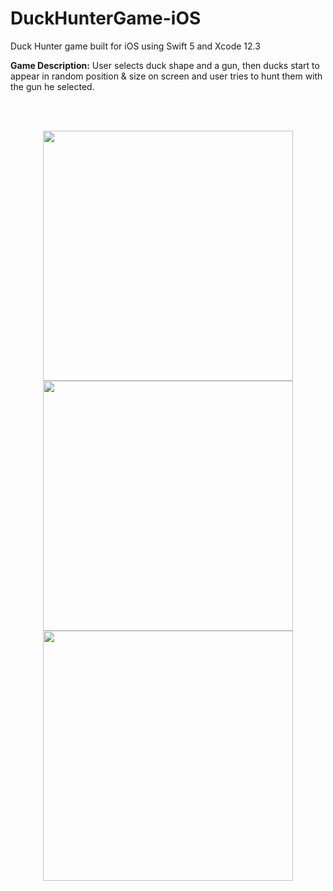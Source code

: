 # DuckHunterGame-iOS
Duck Hunter game built for iOS using Swift 5 and Xcode 12.3

**Game Description:**
User selects duck shape and a gun, then ducks start to appear in random position & size on screen and user tries to hunt them with the gun he selected.

<br/>
<br/>
<p align="center">
  <img src="https://user-images.githubusercontent.com/8017394/132110677-bb4b6f75-7f28-4cbe-8328-b8901344742b.PNG" width="400">
  <img src="https://user-images.githubusercontent.com/8017394/132110682-03b384f1-efde-4157-8ba1-e72229a6458b.PNG" width="400">
  <img src="https://user-images.githubusercontent.com/8017394/132110687-07184cad-984b-4192-a726-dc8b50f5fcb3.PNG" width="400">
</p>
